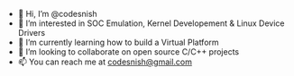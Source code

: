 - 👋 Hi, I’m @codesnish
- 👀 I’m interested in SOC Emulation, Kernel Developement & Linux Device Drivers
- 🌱 I’m currently learning how to build a Virtual Platform
- 💞️ I’m looking to collaborate on open source C/C++ projects
- 📫 You can reach me at codesnish@gmail.com

<!---
codesnish/codesnish is a ✨ special ✨ repository because its `README.md` (this file) appears on your GitHub profile.
You can click the Preview link to take a look at your changes.
--->

